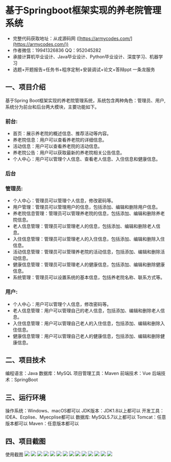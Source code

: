 基于Springboot框架实现的养老院管理系统
=
- 完整代码获取地址：从戎源码网 ([https://armycodes.com/](https://armycodes.com/))
- 作者微信：19941326836  QQ：952045282 
- 承接计算机毕业设计、Java毕业设计、Python毕业设计、深度学习、机器学习
- 选题+开题报告+任务书+程序定制+安装调试+论文+答辩ppt 一条龙服务

一、项目介绍
---
基于Spring Boot框架实现的养老院管理系统，系统包含两种角色：管理员、用户,系统分为前台和后台两大模块，主要功能如下。

### 前台:
- 首页：展示养老院的概述信息、推荐活动等内容。
- 养老院信息：用户可以查看养老院的详细信息。
- 活动信息：用户可以查看养老院的活动信息。
- 养老院公告：用户可以获取最新的养老院相关公告信息。
- 个人中心：用户可以管理个人信息、查看老人信息、入住信息和健康信息。

### 后台
### 管理员:
- 个人中心：管理员可以管理个人信息，修改密码等。
- 用户管理：管理员可以管理用户的信息，包括添加、编辑和删除用户信息。
- 养老院信息管理：管理员可以管理养老院的信息，包括添加、编辑和删除养老院信息。
- 老人信息管理：管理员可以管理老人的信息，包括添加、编辑和删除老人信息。
- 入住信息管理：管理员可以管理老人的入住信息，包括添加、编辑和删除入住信息。
- 活动信息管理：管理员可以管理养老院的活动信息，包括添加、编辑和删除活动信息。
- 健康信息管理：管理员可以管理老人的健康信息，包括添加、编辑和删除健康信息。
- 系统管理：管理员可以设置系统的基本信息，包括养老院名称、联系方式等。
  
### 用户:
- 个人中心：用户可以管理个人信息，修改密码等。
- 老人信息管理：用户可以管理自己的老人信息，包括添加、编辑和删除老人信息。
- 入住信息管理：用户可以管理自己老人的入住信息，包括添加、编辑和删除入住信息。
- 健康信息管理：用户可以管理自己老人的健康信息，包括添加、编辑和删除健康信息。

二、项目技术
---
编程语言：Java
数据库：MySQL
项目管理工具：Maven
前端技术：Vue
后端技术：SpringBoot

三、运行环境
---
操作系统：Windows、macOS都可以
JDK版本：JDK1.8以上都可以
开发工具：IDEA、Ecplise、Myecplise都可以
数据库: MySQL5.7以上都可以
Tomcat：任意版本都可以
Maven：任意版本都可以

四、项目截图
---

使用截图
![](image/1.png)
![](image/2.png)
![](image/3.png)
![](image/4.png)
![](image/5.png)
![](image/6.png)
![](image/7.png)
![](image/8.png)
![](image/9.png)
![](image/10.png)
![](image/11.png)
![](image/12.png)
![](image/13.png)
![](image/14.png)
